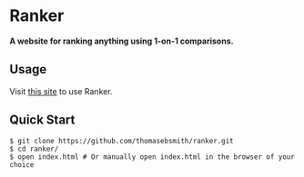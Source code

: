 # Ranker
**A website for ranking anything using 1-on-1 comparisons.**

## Usage
Visit [this site](https://thomasebsmith.github.io/ranker) to use Ranker.

## Quick Start
```git
$ git clone https://github.com/thomasebsmith/ranker.git
$ cd ranker/
$ open index.html # Or manually open index.html in the browser of your choice
```
